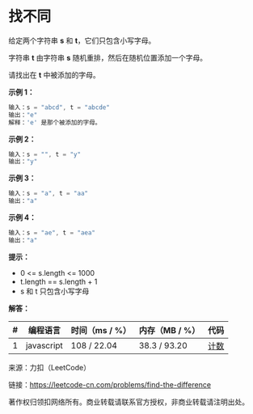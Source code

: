 # 找不同

给定两个字符串 **s** 和 **t**，它们只包含小写字母。

字符串 **t** 由字符串 **s** 随机重排，然后在随机位置添加一个字母。

请找出在 **t** 中被添加的字母。

**示例 1：**

``` javascript
输入：s = "abcd", t = "abcde"
输出："e"
解释：'e' 是那个被添加的字母。
```

**示例 2：**

``` javascript
输入：s = "", t = "y"
输出："y"
```

**示例 3：**

``` javascript
输入：s = "a", t = "aa"
输出："a"
```

**示例 4：**

``` javascript
输入：s = "ae", t = "aea"
输出："a"
```

**提示：**

- 0 <= s.length <= 1000
- t.length == s.length + 1
- s 和 t 只包含小写字母

**解答：**

**#**|**编程语言**|**时间（ms / %）**|**内存（MB / %）**|**代码**
--|--|--|--|--
1|javascript|108 / 22.04|38.3 / 93.20|[计数](./javascript/ac_v1.js)

来源：力扣（LeetCode）

链接：https://leetcode-cn.com/problems/find-the-difference

著作权归领扣网络所有。商业转载请联系官方授权，非商业转载请注明出处。
